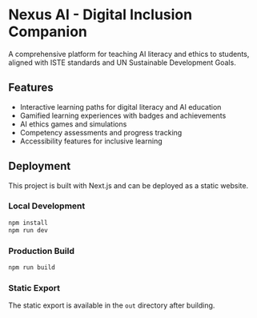 # Nexus AI - Digital Inclusion Companion

A comprehensive platform for teaching AI literacy and ethics to students, aligned with ISTE standards and UN Sustainable Development Goals.

## Features

- Interactive learning paths for digital literacy and AI education
- Gamified learning experiences with badges and achievements
- AI ethics games and simulations
- Competency assessments and progress tracking
- Accessibility features for inclusive learning

## Deployment

This project is built with Next.js and can be deployed as a static website.

### Local Development

```bash
npm install
npm run dev
```

### Production Build

```bash
npm run build
```

### Static Export

The static export is available in the `out` directory after building.

